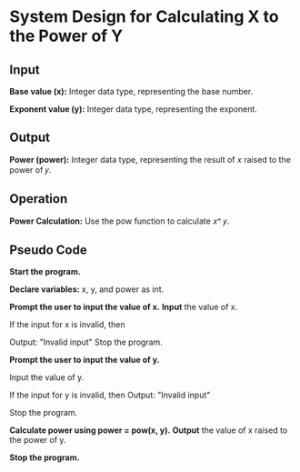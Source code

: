 # System Design for Calculating X to the Power of Y
## Input

**Base value (x):** Integer data type, representing the base number.

**Exponent value (y):** Integer data type, representing the exponent.

## Output

**Power (power):** Integer data type, representing the result of 
𝑥 raised to the power of 𝑦.

## Operation

**Power Calculation:** Use the pow function to calculate 
𝑥^ 𝑦.

## Pseudo Code

**Start the program.**

**Declare variables:** x, y, and power as int.

**Prompt the user to input the value of x.**
**Input** the value of x.

If the input for x is invalid, then

   Output: "Invalid input"
    Stop the program.

**Prompt the user to input the value of y.**

Input the value of y.

If the input for y is invalid, then
    Output: "Invalid input"
    
   Stop the program.

**Calculate power using power = pow(x, y).**
**Output** the value of x raised to the power of y.

**Stop the program.**
